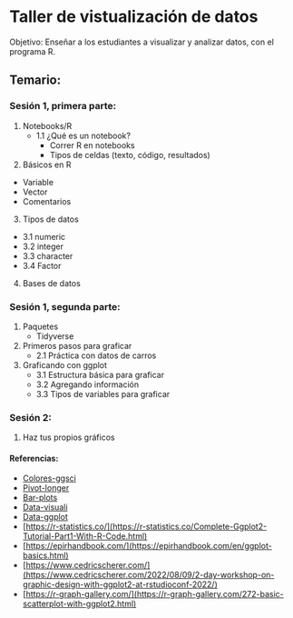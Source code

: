 # Taller de vistualización de datos

Objetivo: Enseñar a los estudiantes a visualizar y analizar datos, con el programa R.

## Temario:

### Sesión 1, primera parte: 

1. Notebooks/R
   - 1.1 ¿Qué es un notebook?
       - Correr R en notebooks
       - Tipos de celdas (texto, código, resultados)
3. Básicos en R
  - Variable 
  - Vector
  - Comentarios
3. Tipos de datos
  - 3.1 numeric
  - 3.2 integer
  - 3.3 character
  - 3.4 Factor
4. Bases de datos

### Sesión 1, segunda parte: 

1. Paquetes
   - Tidyverse
2. Primeros pasos para graficar
   - 2.1 Práctica con datos de carros
4. Graficando con ggplot
   - 3.1 Estructura básica para graficar
   - 3.2 Agregando información
   - 3.3 Tipos de variables para graficar



### Sesión 2:

1. Haz tus propios gráficos

#### Referencias:

- [Colores-ggsci](https://cran.r-project.org/web/packages/ggsci/vignettes/ggsci.html)
- [Pivot-longer](https://tidyr.tidyverse.org/reference/pivot_longer.html)
- [Bar-plots](http://www.sthda.com/english/wiki/ggplot2-barplots-quick-start-guide-r-software-and-data-visualization)
- [Data-visuali](https://r4ds.had.co.nz/data-visualisation.html)
- [Data-ggplot](https://datacarpentry.org/R-ecology-lesson/04-visualization-ggplot2.html)
- [https://r-statistics.co/](https://r-statistics.co/Complete-Ggplot2-Tutorial-Part1-With-R-Code.html)
- [https://epirhandbook.com/](https://epirhandbook.com/en/ggplot-basics.html)
- [https://www.cedricscherer.com/](https://www.cedricscherer.com/2022/08/09/2-day-workshop-on-graphic-design-with-ggplot2-at-rstudioconf-2022/)
- [https://r-graph-gallery.com/](https://r-graph-gallery.com/272-basic-scatterplot-with-ggplot2.html)
